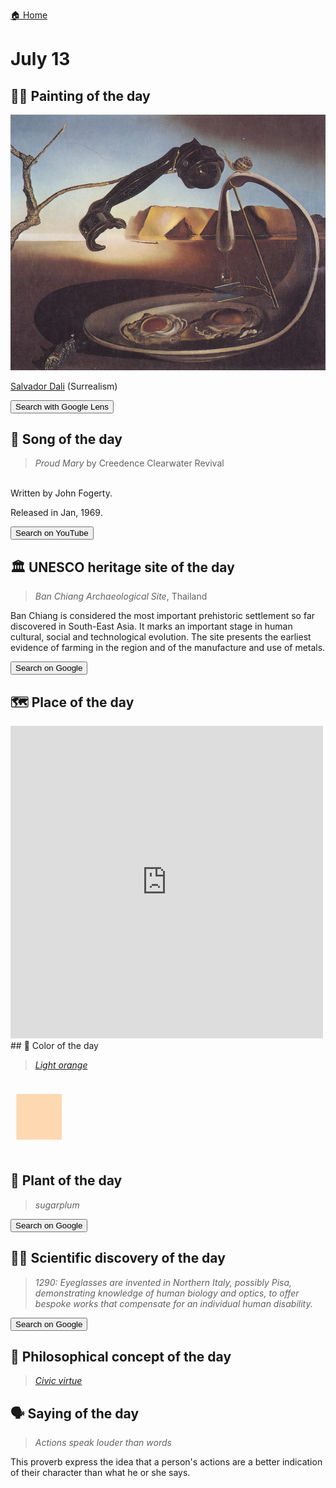 
[🏠 Home](../../index.md)

# July 13

## 🧑‍🎨 Painting of the day

<img width="600" src="../img/Salvador_Dali_5.jpg">

[Salvador Dali](http://en.wikipedia.org/wiki/Salvador_Dalí) (Surrealism)

<button class="btn btn-success"
onclick=" window.open('https://lens.google.com/uploadbyurl?url=https://iretes.github.io/one-a-day/data/img/Salvador_Dali_5.jpg','_blank')">
Search with Google Lens
</button>

## 🎼 Song of the day

> *Proud Mary*
by Creedence Clearwater Revival

<br />Written by John Fogerty.

Released in Jan, 1969.

<button class="btn btn-success"
onclick=" window.open('http://www.youtube.com/search?q=Proud Mary by Creedence Clearwater Revival','_blank')">
Search on YouTube
</button>

## 🏛️ UNESCO heritage site of the day

> *Ban Chiang Archaeological Site*, Thailand

<p>Ban Chiang is considered the most important prehistoric settlement so far discovered in South-East Asia. It marks an important stage in human cultural, social and technological evolution. The site presents the earliest evidence of farming in the region and of the manufacture and use of metals.</p>

<button class="btn btn-success"
onclick=" window.open('http://www.google.com/search?q=Ban Chiang Archaeological Site','_blank')">
Search on Google
</button>

## 🗺️ Place of the day

<iframe
src="https://www.mapcrunch.com"
name="mapcrunch"
width="500"
height="500"
allowTransparency="true"
scrolling="no"
frameborder="0"
>
</iframe>
## 🎨 Color of the day

> *[Light orange](https://en.wikipedia.org/wiki/Shades_of_orange#Light_orange)*

<div style="color:#FED8B1; font-size: 100px;">&#9632;</div>

## 🌿 Plant of the day

> *sugarplum*

<button class="btn btn-success"
onclick=" window.open('http://www.google.com/search?q=sugarplum','_blank')">
Search on Google
</button>

## 🧑‍🔬 Scientific discovery of the day

> *1290: Eyeglasses are invented in Northern Italy, possibly Pisa, demonstrating knowledge of human biology and optics, to offer bespoke works that compensate for an individual human disability.*

<button class="btn btn-success"
onclick=" window.open('http://www.google.com/search?q=1290: Eyeglasses are invented in Northern Italy, possibly Pisa, demonstrating knowledge of human biology and optics, to offer bespoke works that compensate for an individual human disability.','_blank')"> 
Search on Google
</button>

## 💭 Philosophical concept of the day

> *[Civic virtue](https://en.wikipedia.org/wiki/Civic_virtue)*

## 🗣️ Saying of the day

> *Actions speak louder than words*

This proverb express the idea that a person's actions are a better indication of their character than what he or she says.
